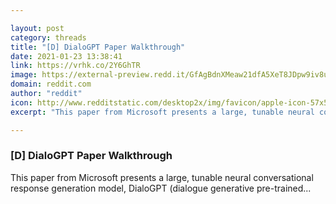 ```yaml
---

layout: post
category: threads
title: "[D] DialoGPT Paper Walkthrough"
date: 2021-01-23 13:38:41
link: https://vrhk.co/2Y6GhTR
image: https://external-preview.redd.it/GfAgBdnXMeaw21dfA5XeT8JDpw9iv8uOrOputbPuva4.jpg?width=480&height=251.308900524&auto=webp&crop=480:251.308900524,smart&s=bed5f8d3223b17443083e1c0851fe85a49871cf3
domain: reddit.com
author: "reddit"
icon: http://www.redditstatic.com/desktop2x/img/favicon/apple-icon-57x57.png
excerpt: "This paper from Microsoft presents a large, tunable neural conversational response generation model, DialoGPT (dialogue generative pre-trained..."

---
```


### [D] DialoGPT Paper Walkthrough

This paper from Microsoft presents a large, tunable neural conversational response generation model, DialoGPT (dialogue generative pre-trained...
